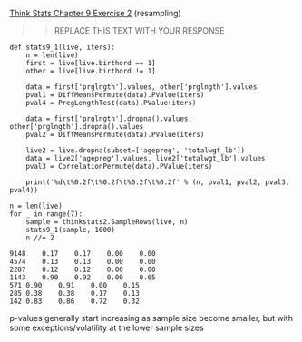 [Think Stats Chapter 9 Exercise 2](http://greenteapress.com/thinkstats2/html/thinkstats2010.html#toc90) (resampling)

>> REPLACE THIS TEXT WITH YOUR RESPONSE
```
def stats9_1(live, iters):
    n = len(live)
    first = live[live.birthord == 1]
    other = live[live.birthord != 1]
    
    data = first['prglngth'].values, other['prglngth'].values
    pval1 = DiffMeansPermute(data).PValue(iters)
    pval4 = PregLengthTest(data).PValue(iters)
    
    data = first['prglngth'].dropna().values, other['prglngth'].dropna().values
    pval2 = DiffMeansPermute(data).PValue(iters)
    
    live2 = live.dropna(subset=['agepreg', 'totalwgt_lb'])
    data = live2['agepreg'].values, live2['totalwgt_lb'].values
    pval3 = CorrelationPermute(data).PValue(iters)
    
    print('%d\t%0.2f\t%0.2f\t%0.2f\t%0.2f' % (n, pval1, pval2, pval3, pval4))

n = len(live)
for _ in range(7):
    sample = thinkstats2.SampleRows(live, n)
    stats9_1(sample, 1000)
    n //= 2
```

```
9148	0.17	0.17	0.00	0.00
4574	0.13	0.13	0.00	0.00
2287	0.12	0.12	0.00	0.00
1143	0.90	0.92	0.00	0.65
571 0.90	0.91	0.00	0.15
285 0.38	0.38	0.17	0.13
142 0.83	0.86	0.72	0.32
```

p-values generally start increasing as sample size become smaller, but with some exceptions/volatility at the lower sample sizes
